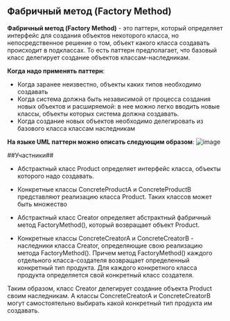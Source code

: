 ## Фабричный метод (Factory Method)

**Фабричный метод (Factory Method)** - это паттерн, который определяет интерфейс для создания объектов некоторого класса, но непосредственное решение о том, объект какого класса создавать происходит в подклассах. То есть паттерн предполагает, что базовый класс делегирует создание объектов классам-наследникам.

**Когда надо применять паттерн**:
- Когда заранее неизвестно, объекты каких типов необходимо создавать
- Когда система должна быть независимой от процесса создания новых объектов и расширяемой: в нее можно легко вводить новые классы, объекты которых система должна создавать.
- Когда создание новых объектов необходимо делегировать из базового класса классам наследникам

**На языке UML паттерн можно описать следующим образом**:
![image](https://user-images.githubusercontent.com/76749602/232308640-ed9bb9de-a0a2-4482-9804-48954ad7a1fc.png)

##Участники##
- Абстрактный класс Product определяет интерфейс класса, объекты которого надо создавать.

- Конкретные классы ConcreteProductA и ConcreteProductB представляют реализацию класса Product. Таких классов может быть множество

- Абстрактный класс Creator определяет абстрактный фабричный метод FactoryMethod(), который возвращает объект Product.

- Конкретные классы ConcreteCreatorA и ConcreteCreatorB - наследники класса Creator, определяющие свою реализацию метода FactoryMethod(). Причем метод FactoryMethod() каждого отдельного класса-создателя возвращает определенный конкретный тип продукта. Для каждого конкретного класса продукта определяется свой конкретный класс создателя.

Таким образом, класс Creator делегирует создание объекта Product своим наследникам. А классы ConcreteCreatorA и ConcreteCreatorB могут самостоятельно выбирать какой конкретный тип продукта им создавать.
